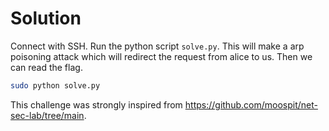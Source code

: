 # Solution

Connect with SSH.
Run the python script `solve.py`. This will make a arp poisoning attack which will redirect the request from alice to us. Then we can read the flag.

```bash
sudo python solve.py
```

This challenge was strongly inspired from https://github.com/moospit/net-sec-lab/tree/main.
